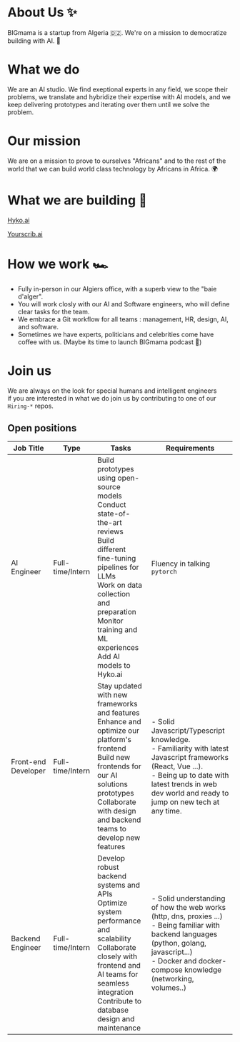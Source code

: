 # About Us ✨

BIGmama is a startup from Algeria 🇩🇿. We're on a mission to democratize building with AI. 🤖

# What we do 

We are an AI studio. We find exeptional experts in any field, we scope their problems, we translate and hybridize their expertise with AI models, and we keep delivering prototypes and iterating over them until we solve the problem.

# Our mission

We are on a mission to prove to ourselves "Africans" and to the rest of the world that we can build world class technology by Africans in Africa. 🌍

# What we are building 💪

[Hyko.ai](https://hyko.ai)

[Yourscrib.ai](https://yourscrib.ai)

# How we work 🏎 

- Fully in-person in our Algiers office, with a superb view to the "baie d'alger".
- You will work closly with our AI and Software engineers, who will define clear tasks for the team.
- We embrace a Git workflow for all teams : management, HR, design, AI, and software.
- Sometimes we have experts, politicians and celebrities come have coffee with us. (Maybe its time to launch BIGmama podcast 🤔)

# Join us

We are always on the look for special humans and intelligent engineers                                   
if you are interested in what we do join us by contributing to one of our `Hiring-*` repos. 

## Open positions

| Job Title           | Type               | Tasks                                          | Requirements                                                       |
|---------------------|--------------------|------------------------------------------------|--------------------------------------------------------------------|
| AI Engineer         | Full-time/Intern   | Build prototypes using open-source models<br> Conduct state-of-the-art reviews<br> Build different fine-tuning pipelines for LLMs<br> Work on data collection and preparation<br> Monitor training and ML experiences<br> Add AI models to Hyko.ai | Fluency in talking `pytorch` |
| Front-end Developer | Full-time/Intern   | Stay updated with new frameworks and features<br> Enhance and optimize our platform's frontend<br> Build new frontends for our AI solutions prototypes<br> Collaborate with design and backend teams to develop new features | - Solid Javascript/Typescript knowledge. <br/> - Familiarity with latest Javascript frameworks (React, Vue ...). <br/> - Being up to date with latest trends in web dev world and ready to jump on new tech at any time. |
| Backend Engineer    | Full-time/Intern   |  Develop robust backend systems and APIs<br> Optimize system performance and scalability<br> Collaborate closely with frontend and AI teams for seamless integration <br/> Contribute to database design and maintenance | - Solid understanding of how the web works (http, dns, proxies ...) <br/> - Being familiar with backend languages (python, golang, javascript...) <br> - Docker and docker-compose knowledge (networking, volumes..) <br/> |
